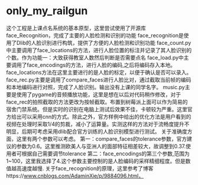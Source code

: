 # only_my_railgun
这个工程是上课点名系统的基本原型，这里尝试使用了开源库face_Recognition，完成了主要的人脸检测和识别的功能
face_recognition是使用了Dlib的人脸识别进行构筑，提供了方便的人脸检测和识别功能
face_count.py中主要调用了face_locations的方法，进行人脸位置的标注并记录了其人脸识别的个数。作为功能一：大致获得教室人数然后判断是否需要点名
face_load.py中主要调用了face_encodings的方法，进行人脸的编码,之后将编码存入本地。face_locations方法在这里主要进行的是人脸的标定，以便于确认是否可以录入。
face_rec.py主要是调用了compare_faces进行人脸比对，通过截取当前帧的编码和本地编码进行对照，完成了人脸识别。输出没有上课的同学名字。
music.py主要是使用了pygame的音频播放功能，这里是想在以后对代码稍作修改，对于face_rec的拍照截取的方法更改为按帧截取。布置到树莓派上面可以作为简易的宿舍门禁系统。但是实时的识别在电脑上测试后效果不佳，卡顿较为严重。这里官方给出可以采用cnn的方式。除此之外，官方样例中给出的优化方法是用户看到的视频在处理时采取1/4的剪裁，减小了运算量。实测这样的方法对于流畅度提升不明显，后期可考虑采用dlib配合官方训练的人脸识别模型进行测试。
关于准确度方面，这里有两个参数可以考虑。
第一：compare_faces的tolerance参数，官方建议的参数为0.6。这里推测欧美人与亚洲人的面部特征相差较大，故调整到0.37.使用者可根据自己需要调节tolerance
第二：face_encodings的第三个参数,范围为1~100，这里我选择了4.这个参数主要控制的是人脸编码的采样精细程度。但是数值越高速度越慢.
关于face_recognition的原理，这里参考了博客https://www.cnblogs.com/AdaminXie/p/9884096.html，
